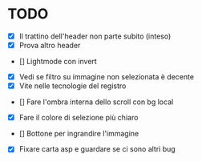 # TODO

- [x] Il trattino dell'header non parte subito (inteso)
- [x] Prova altro header
- [] Lightmode con invert
- [x] Vedi se filtro su immagine non selezionata è decente
- [x] Vite nelle tecnologie del registro
- [] Fare l'ombra interna dello scroll con bg local
- [x] Fare il colore di selezione più chiaro
- [] Bottone per ingrandire l'immagine
- [x] Fixare carta asp e guardare se ci sono altri bug